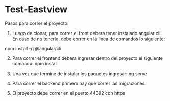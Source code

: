 # Test-Eastview

Pasos para correr el proyecto:

1) Luego de clonar, para correr el front debera tener instalado angular cli. En caso de no tenerlo, debe correr en la linea de comandos lo siguiente:

  npm install -g @angular/cli

2) Para correr el frontend debera ingresar dentro del proyecto el siguiente comando:
  npm install
  
3) Una vez que termine de instalar los paquetes ingresar:
  ng serve
      
4) Para correr el backend primero hay que correr las migraciones.

5) El proyecto debe correr en el puerto 44392 con https
